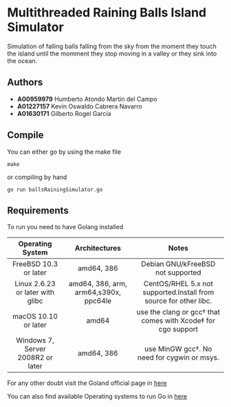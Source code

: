 # Multithreaded Raining Balls Island Simulator
Simulation of falling balls falling from the sky from the moment they touch the island until the momment they stop moving in a valley or they sink into the ocean.

## Authors
- **A00959979** Humberto Atondo Martin del Campo 
- **A01227157** Kevin Oswaldo Cabrera Navarro 
- **A01630171** Gilberto Rogel García 

## Compile 
You can either go by using the make file
````
make
````

or compiling by hand
````
go run ballsRainingSimulator.go
````

## Requirements

To run you need to have Golang installed

|          Operating System         |             Architectures             |                               Notes                               |
|:---------------------------------:|:-------------------------------------:|:-----------------------------------------------------------------:|
|       FreeBSD 10.3 or later       |               amd64, 386              |                 Debian GNU/kFreeBSD not supported                 |
|  Linux 2.6.23 or later with glibc | amd64, 386, arm, arm64,s390x, ppc64le | CentOS/RHEL 5.x not supported.Install from source for other libc. |
|        macOS 10.10 or later       |                 amd64                 |    use the clang or gcc† that comes with Xcode‡ for cgo support   |
| Windows 7, Server 2008R2 or later |               amd64, 386              |            use MinGW gcc†. No need for cygwin or msys.            |

For any other doubt visit the Goland official page in [here](https://golang.org/doc/install)

You can also find available Operating systems to run Go in [here](https://github.com/golang/go/wiki/MinimumRequirements)
